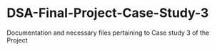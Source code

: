 # DSA-Final-Project-Case-Study-3
Documentation and necessary files pertaining to Case study 3 of the Project
